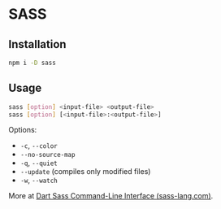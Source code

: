 # SASS

## Installation

```bash
npm i -D sass
```

## Usage

```bash
sass [option] <input-file> <output-file>
sass [option] [<input-file>:<output-file>]
```

Options:

- `-c`, `--color`
- `--no-source-map`
- `-q`, `--quiet`
- `--update` (compiles only modified files)
- `-w`, `--watch`

More at [Dart Sass Command-Line Interface (sass-lang.com)](https://sass-lang.com/documentation/cli/dart-sass).
